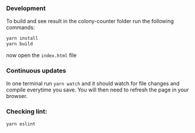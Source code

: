 ### Development

To build and see result in the colony-counter folder run the following commands:
```bash
yarn install
yarn build
```
now open the `index.html` file


### Continuous updates
In one terminal run `yarn watch` and it should watch for file changes and compile everytime you save. You will then need to refresh the page in your browser.

### Checking lint:
`yarn eslint`
